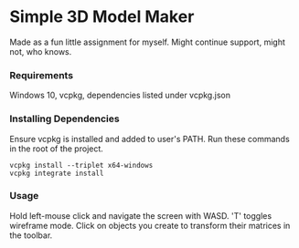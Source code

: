 # Simple 3D Model Maker

Made as a fun little assignment for myself. Might continue support, might not, who knows.

### Requirements

Windows 10, vcpkg, dependencies listed under vcpkg.json

### Installing Dependencies

Ensure vcpkg is installed and added to user's PATH. Run these commands in the root of the project.

```
vcpkg install --triplet x64-windows
vcpkg integrate install
```

### Usage

Hold left-mouse click and navigate the screen with WASD.
'T' toggles wireframe mode.
Click on objects you create to transform their matrices in the toolbar.
